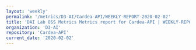```yaml
---
layout: 'weekly'
permalink: '/metrics/D3-AI/Cardea-API/WEEKLY-REPORT-2020-02-02'
title: 'DAI Lab OSS Metrics Metrics report for Cardea-API | WEEKLY-REPORT-2020-02-02'
organization: 'D3-AI'
repository: 'Cardea-API'
current_date: '2020-02-02'
---
```

